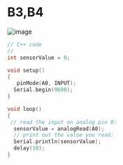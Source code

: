 <h1>B3,B4</h1>

![image](https://user-images.githubusercontent.com/16370565/132969507-76ff7bcc-b816-48a2-8ac6-32a0352e8ce3.png)

````C
// C++ code
//
int sensorValue = 0;

void setup()
{
   pinMode(A0, INPUT);
  Serial.begin(9600);
}

void loop()
{
 // read the input on analog pin 0:
  sensorValue = analogRead(A0);
  // print out the value you read:
  Serial.println(sensorValue);
  delay(10); 
}
````
